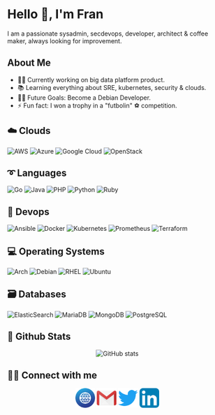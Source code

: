 # Hello 👋, I'm Fran 

I am a passionate sysadmin, secdevops, developer, architect & coffee maker, always looking for improvement.
## About Me

- 👨‍💻 Currently working on big data platform product.
- 📚 Learning everything about SRE, kubernetes, security & clouds.
- 💪🏼 Future Goals: Become a Debian Developer.
- ⚡ Fun fact: I won a trophy in a "futbolin" ⚽ competition.

## ☁️ Clouds

![AWS](https://img.shields.io/badge/AWS-%23FF9900.svg?style=for-the-badge&logo=amazon-aws&logoColor=white)
![Azure](https://img.shields.io/badge/azure-%230072C6.svg?style=for-the-badge&logo=microsoftazure&logoColor=white)
![Google Cloud](https://img.shields.io/badge/GoogleCloud-%234285F4.svg?style=for-the-badge&logo=google-cloud&logoColor=white)
![OpenStack](https://img.shields.io/badge/Openstack-%23f01742.svg?style=for-the-badge&logo=openstack&logoColor=white)

## ➰ Languages

![Go](https://img.shields.io/badge/go-%2300ADD8.svg?style=for-the-badge&logo=go&logoColor=white)
![Java](https://img.shields.io/badge/java-%23ED8B00.svg?style=for-the-badge&logo=java&logoColor=white)
![PHP](https://img.shields.io/badge/php-%23777BB4.svg?style=for-the-badge&logo=php&logoColor=white)
![Python](https://img.shields.io/badge/python-3670A0?style=for-the-badge&logo=python&logoColor=ffdd54)
![Ruby](https://img.shields.io/badge/ruby-%23CC342D.svg?style=for-the-badge&logo=ruby&logoColor=white)

## 🧰 Devops

![Ansible](https://img.shields.io/badge/ansible-%231A1918.svg?style=for-the-badge&logo=ansible&logoColor=white)
![Docker](https://img.shields.io/badge/docker-%230db7ed.svg?style=for-the-badge&logo=docker&logoColor=white)
![Kubernetes](https://img.shields.io/badge/kubernetes-%23326ce5.svg?style=for-the-badge&logo=kubernetes&logoColor=white)
![Prometheus](https://img.shields.io/badge/prometheus%20-%23E6522C.svg?&style=for-the-badge&logo=prometheus&logoColor=white)
![Terraform](https://img.shields.io/badge/terraform-%235835CC.svg?style=for-the-badge&logo=terraform&logoColor=white)

## 💻 Operating Systems

![Arch](https://img.shields.io/badge/Arch%20Linux-1793D1?logo=arch-linux&logoColor=fff&style=for-the-badge)
![Debian](https://img.shields.io/badge/Debian-D70A53?style=for-the-badge&logo=debian&logoColor=white)
![RHEL](https://img.shields.io/badge/Red%20Hat-EE0000?style=for-the-badge&logo=redhat&logoColor=white)
![Ubuntu](https://img.shields.io/badge/Ubuntu-E95420?style=for-the-badge&logo=ubuntu&logoColor=white)

## 🗃 Databases

![ElasticSearch](https://img.shields.io/badge/-ElasticSearch-005571?style=for-the-badge&logo=elasticsearch)
![MariaDB](https://img.shields.io/badge/MariaDB-003545?style=for-the-badge&logo=mariadb&logoColor=white)
![MongoDB](https://img.shields.io/badge/MongoDB-%234ea94b.svg?style=for-the-badge&logo=mongodb&logoColor=white)
![PostgreSQL](https://img.shields.io/badge/postgres-%23316192.svg?style=for-the-badge&logo=postgresql&logoColor=white)

## 🧮 Github Stats

<div align="center">

![GitHub stats](https://github-readme-stats.vercel.app/api?username=kahun&show_icons=true&count_private=true&include_all_commits=true)

</div>

## 👨‍💻 Connect with me

<div align="center">

[<img align="center" alt="Website" width="45px" src="https://raw.githubusercontent.com/kahun/kahun/main/assets/svg/web.svg" />](https://kahun.es)
[<img align="center" alt="Website" width="45px" src="https://raw.githubusercontent.com/kahun/kahun/main/assets/svg/gmail.svg" />](mailto:micorreoen@gmail.com)
[<img align="center" alt="Twitter" width="45px" src="https://raw.githubusercontent.com/kahun/kahun/main/assets/svg/twitter.svg" />](https://twitter.com/FranKahun)
[<img align="center" alt="LinkedIn" width="45px" src="https://raw.githubusercontent.com/kahun/kahun/main/assets/svg/linkedin.svg" />](https://www.linkedin.com/in/franaugusto/)

</div>
